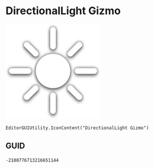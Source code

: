 # DirectionalLight Gizmo
![](/img/DirectionalLight%20Gizmo.png)

``` CSharp
EditorGUIUtility.IconContent("DirectionalLight Gizmo")
```
## GUID
```
-2108776713216651144
```
